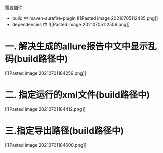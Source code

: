 需要插件
- bulid 中
 maven-surefire-plugin
![[Pasted image 20210705112435.png]]
- dependencies 中
![[Pasted image 20210705112506.png]]


# 一. 解决生成的allure报告中文中显示乱码(build路径中)
![[Pasted image 20210701184259.png]]

# 二. 指定运行的xml文件(build路径中)
![[Pasted image 20210701184412.png]]

# 三.指定导出路径(build路径中)
![[Pasted image 20210701184600.png]]